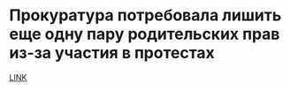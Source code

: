 # Прокуратура потребовала лишить еще одну пару родительских прав из-за участия в протестах



[LINK](https://varlamov.ru/3571510.html)